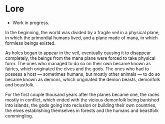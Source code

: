 # Lore

  - Work in progress.

In the beginning, the world was divided by a fragile veil in a physical
plane, in which the primordial humans lived, and a plane made of mana,
in which formless beings existed.

As holes began to appear in the veil, eventually causing it to disappear
completely, the beings from the mana plane were forced to take physical
form. The ones who managed to do so on their own became known as
fairies, which originated the elves and the gods. The ones who had to
possess a host — sometimes humans, but mostly other animals — to do so
became known as demons, which originated the demon beasts, demonfolk and
beastfolk.

For the first couple thousand years after the planes became one, the
races mostly in conflict, which ended with the vicious demonfolk being
banished into islands, the gods going into reclusion or building their
own countries, the elves establishing themselves in forests and the
humans and beastfolk commingling.
